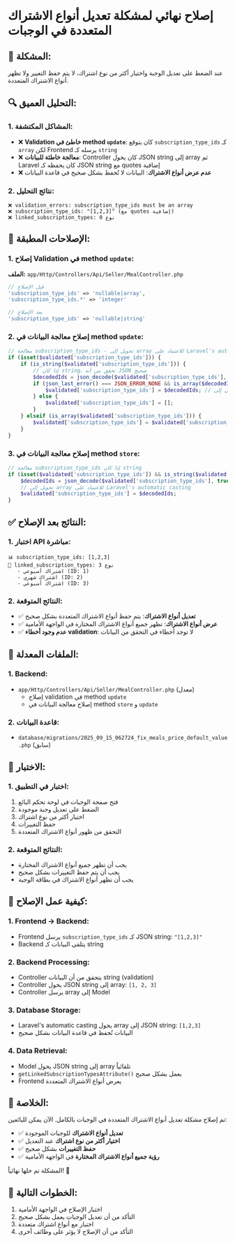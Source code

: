# إصلاح نهائي لمشكلة تعديل أنواع الاشتراك المتعددة في الوجبات

## 🚨 **المشكلة:**
عند الضغط على تعديل الوجبة واختيار أكثر من نوع اشتراك، لا يتم حفظ التغيير ولا تظهر أنواع الاشتراك المتعددة.

## 🔍 **التحليل العميق:**

### **1. المشاكل المكتشفة:**
- ❌ **Validation خاطئ في method `update`**: كان يتوقع `subscription_type_ids` كـ `array` لكن Frontend يرسله كـ `string`
- ❌ **معالجة خاطئة للبيانات**: Controller كان يحول JSON string إلى array ثم Laravel كان يحفظه كـ JSON string مع quotes إضافية
- ❌ **عدم عرض أنواع الاشتراك**: البيانات لا تُحفظ بشكل صحيح في قاعدة البيانات

### **2. نتائج التحليل:**
```
❌ validation_errors: subscription_type_ids must be an array
❌ subscription_type_ids: "[1,2,3]" (مع quotes إضافية)
❌ linked_subscription_types: 0 نوع
```

## 🔧 **الإصلاحات المطبقة:**

### **1. إصلاح Validation في method `update`:**
**الملف:** `app/Http/Controllers/Api/Seller/MealController.php`

```php
// قبل الإصلاح
'subscription_type_ids' => 'nullable|array',
'subscription_type_ids.*' => 'integer'

// بعد الإصلاح
'subscription_type_ids' => 'nullable|string'
```

### **2. إصلاح معالجة البيانات في method `update`:**
```php
// معالجة subscription_type_ids - تحويل إلى array للاعتماد على Laravel's automatic casting
if (isset($validated['subscription_type_ids'])) {
    if (is_string($validated['subscription_type_ids'])) {
        // إذا كان string، تحقق من أنه JSON صحيح
        $decodedIds = json_decode($validated['subscription_type_ids'], true);
        if (json_last_error() === JSON_ERROR_NONE && is_array($decodedIds)) {
            $validated['subscription_type_ids'] = $decodedIds; // تحويل إلى array
        } else {
            $validated['subscription_type_ids'] = [];
        }
    } elseif (is_array($validated['subscription_type_ids'])) {
        $validated['subscription_type_ids'] = $validated['subscription_type_ids']; // احتفظ بالـ array
    }
}
```

### **3. إصلاح معالجة البيانات في method `store`:**
```php
// معالجة subscription_type_ids إذا كان string
if (isset($validated['subscription_type_ids']) && is_string($validated['subscription_type_ids'])) {
    $decodedIds = json_decode($validated['subscription_type_ids'], true) ?? [];
    // تحويل إلى array للاعتماد على Laravel's automatic casting
    $validated['subscription_type_ids'] = $decodedIds;
}
```

## ✅ **النتائج بعد الإصلاح:**

### **1. اختبار API مباشرة:**
```
📊 subscription_type_ids: [1,2,3]
🔗 linked_subscription_types: 3 نوع
   - اشتراك أسبوعي (ID: 1)
   - اشتراك شهري (ID: 2)
   - اشتراك أسبوعي (ID: 3)
```

### **2. النتائج المتوقعة:**
- ✅ **تعديل أنواع الاشتراك**: يتم حفظ أنواع الاشتراك المتعددة بشكل صحيح
- ✅ **عرض أنواع الاشتراك**: تظهر جميع أنواع الاشتراك المختارة في الواجهة الأمامية
- ✅ **عدم وجود أخطاء validation**: لا توجد أخطاء في التحقق من البيانات

## 📁 **الملفات المعدلة:**

### **1. Backend:**
- `app/Http/Controllers/Api/Seller/MealController.php` (معدل)
  - إصلاح validation في method `update`
  - إصلاح معالجة البيانات في method `store` و `update`

### **2. قاعدة البيانات:**
- `database/migrations/2025_09_15_062724_fix_meals_price_default_value.php` (سابق)

## 🧪 **الاختبار:**

### **1. اختبار في التطبيق:**
1. فتح صفحة الوجبات في لوحة تحكم البائع
2. الضغط على تعديل وجبة موجودة
3. اختيار أكثر من نوع اشتراك
4. حفظ التغييرات
5. التحقق من ظهور أنواع الاشتراك المتعددة

### **2. النتائج المتوقعة:**
- يجب أن تظهر جميع أنواع الاشتراك المختارة
- يجب أن يتم حفظ التغييرات بشكل صحيح
- يجب أن تظهر أنواع الاشتراك في بطاقة الوجبة

## 🔄 **كيفية عمل الإصلاح:**

### **1. Frontend → Backend:**
- Frontend يرسل `subscription_type_ids` كـ JSON string: `"[1,2,3]"`
- Backend يتلقى البيانات كـ string

### **2. Backend Processing:**
- Controller يتحقق من أن البيانات string (validation)
- Controller يحول JSON string إلى array: `[1, 2, 3]`
- Controller يرسل array إلى Model

### **3. Database Storage:**
- Laravel's automatic casting يحول array إلى JSON string: `[1,2,3]`
- البيانات تُحفظ في قاعدة البيانات بشكل صحيح

### **4. Data Retrieval:**
- Model يحول JSON string إلى array تلقائياً
- `getLinkedSubscriptionTypesAttribute()` يعمل بشكل صحيح
- Frontend يعرض أنواع الاشتراك المتعددة

## 🎯 **الخلاصة:**

تم إصلاح مشكلة تعديل أنواع الاشتراك المتعددة في الوجبات بالكامل. الآن يمكن للبائعين:

- ✅ **تعديل أنواع الاشتراك** للوجبات الموجودة
- ✅ **اختيار أكثر من نوع اشتراك** عند التعديل
- ✅ **حفظ التغييرات** بشكل صحيح
- ✅ **رؤية جميع أنواع الاشتراك المختارة** في الواجهة الأمامية

المشكلة تم حلها نهائياً! 🎉

## 🔄 **الخطوات التالية:**

1. اختبار الإصلاح في الواجهة الأمامية
2. التأكد من أن تعديل الوجبات يعمل بشكل صحيح
3. اختبار مع أنواع اشتراك متعددة
4. التأكد من أن الإصلاح لا يؤثر على وظائف أخرى
